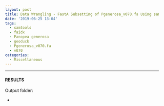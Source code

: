 ```yaml
---
layout: post
title: Data Wrangling - FastA Subsetting of Pgenerosa_v070.fa Using samtools faidx
date: '2019-06-25 13:04'
tags: 
  - samtools
  - faidx
  - Panopea generosa
  - geoduck
  - Pgenerosa_v070.fa
  - v070
categories: 
  - Miscellaneous
---
```




---

#### RESULTS

Output folder:

- []()

